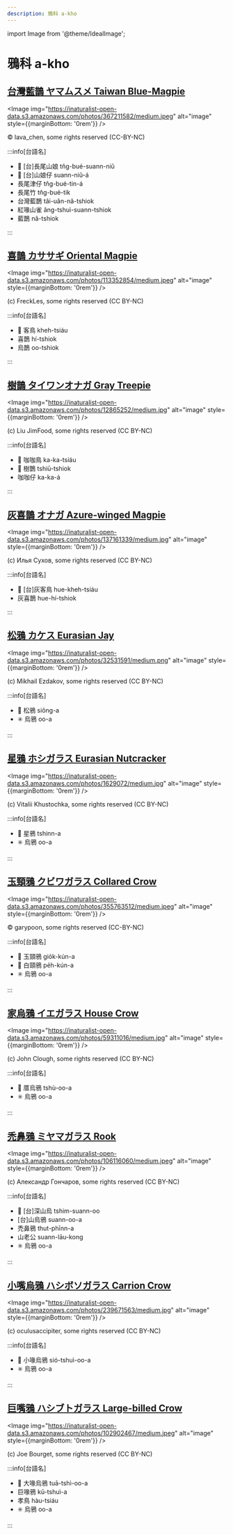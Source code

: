 ```yaml
---
description: 鴉科 a-kho
---
```


import Image from '@theme/IdealImage';

# 鴉科 a-kho

## [台灣藍鵲 ヤマムスメ Taiwan Blue-Magpie](https://ebird.org/species/formag1)

<Image img="https://inaturalist-open-data.s3.amazonaws.com/photos/367211582/medium.jpeg" alt="image" style={{marginBottom: '0rem'}} />

<p className="image-caption">
© lava_chen, some rights reserved (CC-BY-NC)
</p>

:::info[台語名]

- 🎯 [台]長尾山娘 tn̂g-bué-suann-niû
- 🎯 [台]山娘仔 suann-niû-á
- 長尾津仔 tn̂g-bué-tin-á
- 長尾竹 tn̂g-bué-tik
- 台灣藍鵲 tâi-uân-nâ-tshiok
- 紅喙山雀 âng-tshuì-suann-tshiok
- 藍鵲 nâ-tshiok

:::

## [喜鵲 カササギ Oriental Magpie](https://ebird.org/species/orimag1)

<Image img="https://inaturalist-open-data.s3.amazonaws.com/photos/113352854/medium.jpeg" alt="image" style={{marginBottom: '0rem'}} />

<p className="image-caption">
(c) FreckLes, some rights reserved (CC BY-NC)
</p>

:::info[台語名]

- 🎯 客鳥 kheh-tsiáu
- 喜鵲 hí-tshiok
- 烏鵲 oo-tshiok

:::

## [樹鵲 タイワンオナガ Gray Treepie](https://ebird.org/species/grytre1)

<Image img="https://inaturalist-open-data.s3.amazonaws.com/photos/12865252/medium.jpg" alt="image" style={{marginBottom: '0rem'}} />

<p className="image-caption">
(c) Liu JimFood, some rights reserved (CC BY-NC)
</p>

:::info[台語名]

- 🎯 咖咖鳥 ka-ka-tsiáu
- 🎯 樹鵲 tshiū-tshiok
- 咖咖仔 ka-ka-á

:::

## [灰喜鵲 オナガ Azure-winged Magpie](https://ebird.org/species/azwmag2)

<Image img="https://inaturalist-open-data.s3.amazonaws.com/photos/137161339/medium.jpg" alt="image" style={{marginBottom: '0rem'}} />

<p className="image-caption">
(c) Илья Сухов, some rights reserved (CC BY-NC)
</p>

:::info[台語名]

- 🎯 [台]灰客鳥 hue-kheh-tsiáu
- 灰喜鵲 hue-hí-tshiok

:::

## [松鴉 カケス Eurasian Jay](https://ebird.org/species/eurjay1)

<Image img="https://inaturalist-open-data.s3.amazonaws.com/photos/32531591/medium.png" alt="image" style={{marginBottom: '0rem'}} />

<p className="image-caption">
(c) Mikhail Ezdakov, some rights reserved (CC BY-NC)
</p>

:::info[台語名]

- 🎯 松鴉 siông-a
- ✳️ 烏鴉 oo-a

:::

## [星鴉 ホシガラス Eurasian Nutcracker](https://ebird.org/species/eurnut1)

<Image img="https://inaturalist-open-data.s3.amazonaws.com/photos/1629072/medium.jpg" alt="image" style={{marginBottom: '0rem'}} />

<p className="image-caption">
(c) Vitalii Khustochka, some rights reserved (CC BY-NC)
</p>

:::info[台語名]

- 🎯 星鴉 tshinn-a
- ✳️ 烏鴉 oo-a

:::

## [玉頸鴉 クビワガラス Collared Crow](https://ebird.org/species/colcro1)

<Image img="https://inaturalist-open-data.s3.amazonaws.com/photos/355763512/medium.jpeg" alt="image" style={{marginBottom: '0rem'}} />

<p className="image-caption">
© garypoon, some rights reserved (CC-BY-NC)
</p>

:::info[台語名]

- 🎯 玉頸鴉 gio̍k-kún-a
- 🎯 白頸鴉 pe̍h-kún-a
- ✳️ 烏鴉 oo-a

:::

## [家烏鴉 イエガラス House Crow](https://ebird.org/species/houcro1)

<Image img="https://inaturalist-open-data.s3.amazonaws.com/photos/59311016/medium.jpg" alt="image" style={{marginBottom: '0rem'}} />

<p className="image-caption">
(c) John Clough, some rights reserved (CC BY-NC)
</p>

:::info[台語名]

- 🎯 厝烏鴉 tshù-oo-a
- ✳️ 烏鴉 oo-a

:::

## [禿鼻鴉 ミヤマガラス Rook](https://ebird.org/species/rook1)

<Image img="https://inaturalist-open-data.s3.amazonaws.com/photos/106116060/medium.jpeg" alt="image" style={{marginBottom: '0rem'}} />

<p className="image-caption">
(c) Александр Гончаров, some rights reserved (CC BY-NC)
</p>

:::info[台語名]

- 🎯 [台]深山烏 tshim-suann-oo
- [台]山烏鴉 suann-oo-a
- 禿鼻鴉 thut-phīnn-a
- 山老公 suann-lāu-kong
- ✳️ 烏鴉 oo-a

:::

## [小嘴烏鴉 ハシボソガラス Carrion Crow](https://ebird.org/species/carcro1)

<Image img="https://inaturalist-open-data.s3.amazonaws.com/photos/239671563/medium.jpg" alt="image" style={{marginBottom: '0rem'}} />

<p className="image-caption">
(c) oculusaccipiter, some rights reserved (CC BY-NC)
</p>

:::info[台語名]

- 🎯 小喙烏鴉 sió-tshuì-oo-a
- ✳️ 烏鴉 oo-a

:::

## [巨嘴鴉 ハシブトガラス Large-billed Crow](https://ebird.org/species/labcro1)

<Image img="https://inaturalist-open-data.s3.amazonaws.com/photos/102902467/medium.jpeg" alt="image" style={{marginBottom: '0rem'}} />

<p className="image-caption">
(c) Joe Bourget, some rights reserved (CC BY-NC)
</p>

:::info[台語名]

- 🎯 大喙烏鴉 tuā-tshì-oo-a
- 巨喙鴉 kū-tshuì-a
- 孝鳥 hàu-tsiáu
- ✳️ 烏鴉 oo-a

:::
